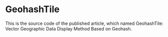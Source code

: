 # GeohashTile

This is the source code of the published article, which named GeohashTile: Vector Geographic Data Display
Method Based on Geohash.